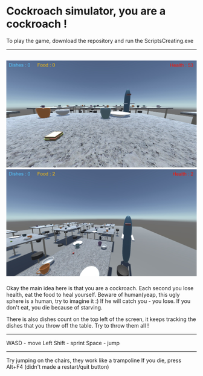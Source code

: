 # Cockroach simulator, you are a cockroach !

To play the game, download the repository and run the ScriptsCreating.exe

--------------
![Gamplay preview 1](https://github.com/ivshiryaev/cockroach-simulator/blob/main/GameplayPhoto1.jpg?raw=true)
![Gamplay preview 2](https://github.com/ivshiryaev/cockroach-simulator/blob/main/GameplayPhoto2.jpg?raw=true)
-----------------

Okay the main idea here is that you are a cockroach.
Each second you lose health, eat the food to heal yourself.
Beware of human(yeap, this ugly sphere is a human, try to imagine it :) If he will catch you - you lose.
If you don't eat, you die because of starving. 

There is also dishes count on the top left of the screen, it keeps tracking the dishes that you throw off the table. Try to throw them all !

---------------------

WASD - move
Left Shift - sprint
Space - jump

---------------------

Try jumping on the chairs, they work like a trampoline
If you die, press Alt+F4 (didn't made a restart/quit button)
